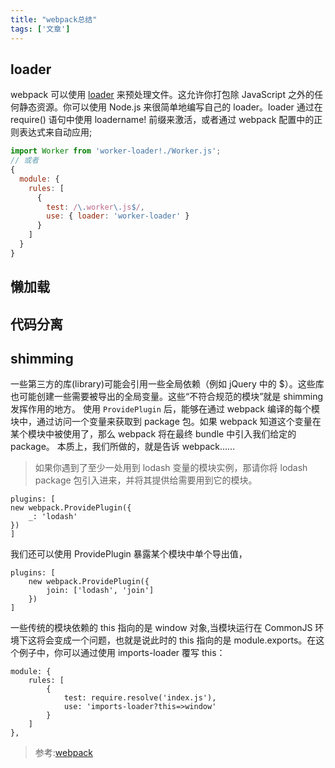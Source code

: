 ```yaml
---
title: "webpack总结"
tags: ['文章']
---
```


## loader
webpack 可以使用 [loader](https://www.webpackjs.com/loaders/) 来预处理文件。这允许你打包除 JavaScript 之外的任何静态资源。你可以使用 Node.js 来很简单地编写自己的 loader。loader 通过在 require() 语句中使用 loadername! 前缀来激活，或者通过 webpack 配置中的正则表达式来自动应用;
```js
import Worker from 'worker-loader!./Worker.js';
// 或者
{
  module: {
    rules: [
      {
        test: /\.worker\.js$/,
        use: { loader: 'worker-loader' }
      }
    ]
  }
}
```

## 懒加载

## 代码分离

## shimming
一些第三方的库(library)可能会引用一些全局依赖（例如 jQuery 中的 $）。这些库也可能创建一些需要被导出的全局变量。这些“不符合规范的模块”就是 shimming 发挥作用的地方。
使用 `ProvidePlugin` 后，能够在通过 webpack 编译的每个模块中，通过访问一个变量来获取到 package 包。如果 webpack 知道这个变量在某个模块中被使用了，那么 webpack 将在最终 bundle 中引入我们给定的 package。
本质上，我们所做的，就是告诉 webpack……

>如果你遇到了至少一处用到 lodash 变量的模块实例，那请你将 lodash package 包引入进来，并将其提供给需要用到它的模块。
```
plugins: [
new webpack.ProvidePlugin({
    _: 'lodash'
})
]
```

我们还可以使用 ProvidePlugin 暴露某个模块中单个导出值，

```
plugins: [
    new webpack.ProvidePlugin({
        join: ['lodash', 'join']
    })
]
```

一些传统的模块依赖的 this 指向的是 window 对象,当模块运行在 CommonJS 环境下这将会变成一个问题，也就是说此时的 this 指向的是 module.exports。在这个例子中，你可以通过使用 imports-loader 覆写 this：
```
module: {
    rules: [
        {
            test: require.resolve('index.js'),
            use: 'imports-loader?this=>window'
        }
    ]
},
```


> 参考:[webpack](https://www.webpackjs.com)

